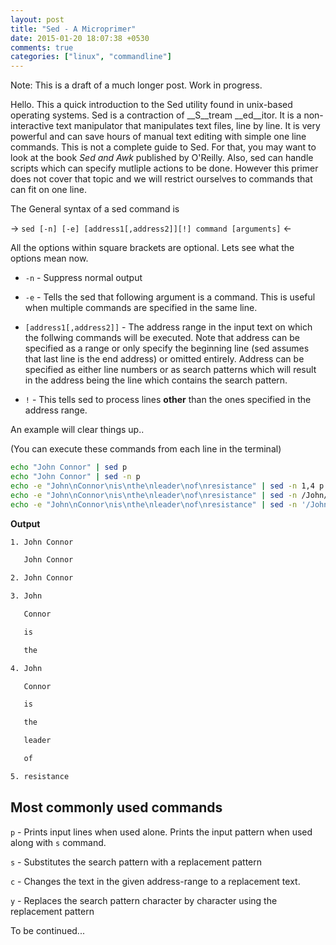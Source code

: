 ```yaml
---
layout: post
title: "Sed - A Microprimer"
date: 2015-01-20 18:07:38 +0530
comments: true
categories: ["linux", "commandline"]
---
```

Note: This is a draft of a much longer post. Work in progress.

Hello. This a quick introduction to the Sed utility found in unix-based operating systems. Sed is a contraction of __S__tream __ed__itor. It is a non-interactive text manipulator that manipulates text files, line by line. It is very powerful and can save hours of manual text editing with simple one line commands. This is not a complete guide to Sed. For that, you may want to look at the book *Sed and Awk* published by O'Reilly. Also, sed can handle scripts which can specify mutliple actions to be done. However this primer does not cover that topic and we will restrict ourselves to commands that can fit on one line.
<!-- more -->


The General syntax of a sed command is 

-> ` sed [-n] [-e] [address1[,address2]][!] command [arguments] ` <-

All the options within square brackets are optional. Lets see what the options mean now.

* `-n` - Suppress normal output 

* `-e` - Tells the sed that following argument is a command. This is useful when multiple commands are specified in the same line.

* `[address1[,address2]]` - The address range in the input text on which the follwing commands will be executed. Note that address can be specified as a range or only specify the beginning line (sed assumes that last line is the end address) or omitted entirely. Address can be specified as either line numbers or as search patterns which will result in the address being the line which contains the search pattern.

* `!` - This tells sed to process lines __other__ than the ones specified in the address range.


An example will clear things up..

(You can execute these commands from each line in the terminal)

``` bash Sed Example
echo "John Connor" | sed p
echo "John Connor" | sed -n p
echo -e "John\nConnor\nis\nthe\nleader\nof\nresistance" | sed -n 1,4 p
echo -e "John\nConnor\nis\nthe\nleader\nof\nresistance" | sed -n /John/,/of/ p
echo -e "John\nConnor\nis\nthe\nleader\nof\nresistance" | sed -n '/John/,/of/!p'
```

__Output__
``` bash 
1. John Connor

   John Connor

2. John Connor

3. John

   Connor

   is

   the

4. John

   Connor

   is

   the

   leader

   of

5. resistance
```
Most commonly used commands
---------------------------

`p` - Prints input lines when used alone. Prints the input pattern when used along with `s` command. 

`s` - Substitutes the search pattern with a replacement pattern

`c` - Changes the text in the given address-range to a replacement text.

`y` - Replaces the search pattern character by character using the replacement pattern

To be continued...
